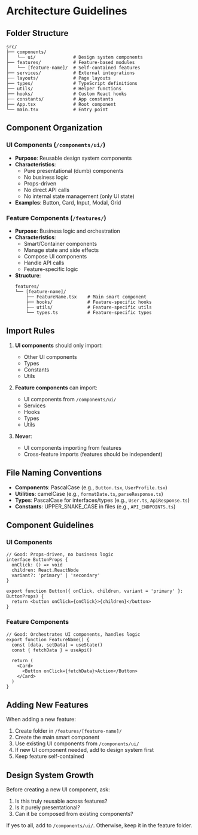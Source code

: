 # Architecture Guidelines

## Folder Structure

```
src/
├── components/
│   └── ui/              # Design system components
├── features/            # Feature-based modules
│   └── [feature-name]/  # Self-contained features
├── services/            # External integrations
├── layouts/             # Page layouts
├── types/               # TypeScript definitions
├── utils/               # Helper functions
├── hooks/               # Custom React hooks
├── constants/           # App constants
├── App.tsx              # Root component
└── main.tsx             # Entry point
```

## Component Organization

### UI Components (`/components/ui/`)
- **Purpose**: Reusable design system components
- **Characteristics**:
  - Pure presentational (dumb) components
  - No business logic
  - Props-driven
  - No direct API calls
  - No internal state management (only UI state)
- **Examples**: Button, Card, Input, Modal, Grid

### Feature Components (`/features/`)
- **Purpose**: Business logic and orchestration
- **Characteristics**:
  - Smart/Container components
  - Manage state and side effects
  - Compose UI components
  - Handle API calls
  - Feature-specific logic
- **Structure**:
  ```
  features/
  └── [feature-name]/
      ├── FeatureName.tsx    # Main smart component
      ├── hooks/             # Feature-specific hooks
      ├── utils/             # Feature-specific utils
      └── types.ts           # Feature-specific types
  ```

## Import Rules

1. **UI components** should only import:
   - Other UI components
   - Types
   - Constants
   - Utils

2. **Feature components** can import:
   - UI components from `/components/ui/`
   - Services
   - Hooks
   - Types
   - Utils

3. **Never**:
   - UI components importing from features
   - Cross-feature imports (features should be independent)

## File Naming Conventions

- **Components**: PascalCase (e.g., `Button.tsx`, `UserProfile.tsx`)
- **Utilities**: camelCase (e.g., `formatDate.ts`, `parseResponse.ts`)
- **Types**: PascalCase for interfaces/types (e.g., `User.ts`, `ApiResponse.ts`)
- **Constants**: UPPER_SNAKE_CASE in files (e.g., `API_ENDPOINTS.ts`)

## Component Guidelines

### UI Components
```tsx
// Good: Props-driven, no business logic
interface ButtonProps {
  onClick: () => void
  children: React.ReactNode
  variant?: 'primary' | 'secondary'
}

export function Button({ onClick, children, variant = 'primary' }: ButtonProps) {
  return <button onClick={onClick}>{children}</button>
}
```

### Feature Components
```tsx
// Good: Orchestrates UI components, handles logic
export function FeatureName() {
  const [data, setData] = useState()
  const { fetchData } = useApi()
  
  return (
    <Card>
      <Button onClick={fetchData}>Action</Button>
    </Card>
  )
}
```

## Adding New Features

When adding a new feature:
1. Create folder in `/features/[feature-name]/`
2. Create the main smart component
3. Use existing UI components from `/components/ui/`
4. If new UI component needed, add to design system first
5. Keep feature self-contained

## Design System Growth

Before creating a new UI component, ask:
1. Is this truly reusable across features?
2. Is it purely presentational?
3. Can it be composed from existing components?

If yes to all, add to `/components/ui/`. Otherwise, keep it in the feature folder.